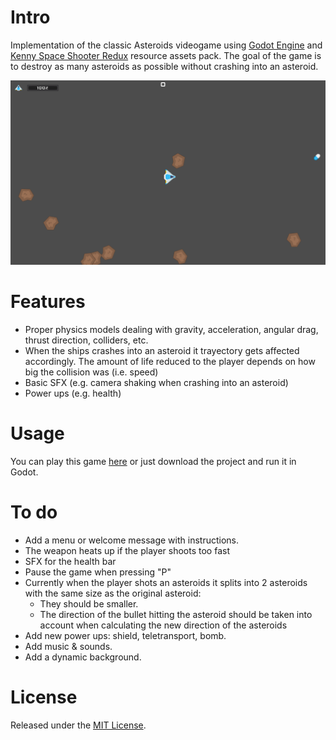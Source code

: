 # Intro
Implementation of the classic Asteroids videogame using [Godot Engine](https://godotengine.org/) and [Kenny Space Shooter Redux](https://kenney.nl/assets/space-shooter-redux) resource assets pack. The goal of the game is to destroy as many asteroids as possible without crashing into an asteroid.

![Game](screenshots/main_game.png)

# Features
* Proper physics models dealing with gravity, acceleration, angular drag, thrust direction, colliders, etc. 
* When the ships crashes into an asteroid it trayectory gets affected accordingly. The amount of life reduced to the player depends on how big the collision was (i.e. speed)
* Basic SFX (e.g. camera shaking when crashing into an asteroid)
* Power ups (e.g. health)

# Usage
You can play this game [here](https://asteroids.cscazorla.es/) or just download the project and run it in Godot.

# To do
* Add a menu or welcome message with instructions.
* The weapon heats up if the player shoots too fast
* SFX for the health bar
* Pause the game when pressing "P"
* Currently when the player shots an asteroids it splits into 2 asteroids with the same size as the original asteroid:
  * They should be smaller.
  * The direction of the bullet hitting the asteroid should be taken into account when calculating the new direction of the asteroids
* Add new power ups: shield, teletransport, bomb.
* Add music & sounds.
* Add a dynamic background.

# License
Released under the [MIT License](http://www.opensource.org/licenses/mit-license.php).